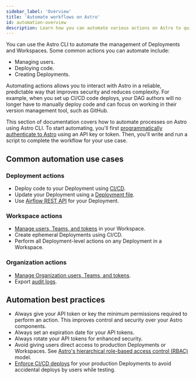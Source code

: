```yaml
---
sidebar_label: 'Overview'
title: 'Automate workflows on Astro'
id: automation-overview
description: Learn how you can automate various actions on Astro to quickly build and manage your data ecosystem. 
---
```


You can use the Astro CLI to automate the management of Deployments and Workspaces. Some common actions you can automate include:

- Managing users.
- Deploying code.
- Creating Deployments.

Automating actions allows you to interact with Astro in a reliable, predictable way that improves security and reduces complexity. For example, when you set up CI/CD code deploys, your DAG authors will no longer have to manually deploy code and can focus on working in their version management tool, such as GitHub.

This section of documentation covers how to automate processes on Astro using Astro CLI. To start automating, you'll first [programmatically authenticate to Astro](automation-authentication.md) using an API key or token. Then, you'll write and run a script to complete the workflow for your use case.

## Common automation use cases

### Deployment actions

- Deploy code to your Deployment using [CI/CD](set-up-ci-cd.md).
- Update your Deployment using a [Deployment file](manage-deployments-as-code.md).  
- Use [Airflow REST API](airflow-api.md) for your Deployment. 

### Workspace actions

- [Manage users, Teams, and tokens](cli/astro-workspace-team.md) in your Workspace.
- Create ephemeral Deployments using CI/CD. 
- Perform all Deployment-level actions on any Deployment in a Workspace. 

### Organization actions

- [Manage Organization users, Teams, and tokens](cli/astro-organization-list.md).
- Export [audit logs](audit-logs.md#export-audit-logs). 

## Automation best practices

- Always give your API token or key the minimum permissions required to perform an action. This improves control and security over your Astro components.
- Always set an expiration date for your API tokens.
- Always rotate your API tokens for enhanced security.
- Avoid giving users direct access to production Deployments or Workspaces. See [Astro's hierarchical role-based access control (RBAC)](astro-architecture.md#access-control-architecture) model.
- [Enforce CI/CD deploys](configure-deployment-resources.md#enforce-cicd-deploys) for your production Deployments to avoid accidental deploys by users while testing.